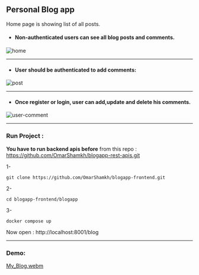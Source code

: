 ## Personal Blog app

Home page is showing list of all posts.
 * #### Non-authenticated users can see all blog posts and comments.

  ![home](https://user-images.githubusercontent.com/44472968/209350249-5671bfa1-8a9c-447b-a169-5dbc515cefe4.png)
  
  ********************************
  
  * #### User should be authenticated to add comments:

  ![post](https://user-images.githubusercontent.com/44472968/209350595-b7f5877c-e25f-4ff7-aca0-9c07d0b9c90c.png)

*************************************
* #### Once register or login, user can add,update and delete his comments.

![user-comment](https://user-images.githubusercontent.com/44472968/209350839-281ff54b-4cc3-49ae-8bc8-d2e47eb22d13.png)

****************************************

### Run Project :
**You have to run backend apis before** from this repo :
 https://github.com/OmarShamkh/blogapp-rest-apis.git 

1- 
```
git clone https://github.com/OmarShamkh/blogapp-frontend.git
```

2- 
 ```
 cd blogapp-frontend/blogapp
 ```
 3-
  ```
 docker compose up
 ```

Now open : http://localhost:8001/blog
************************************************************
### Demo:

[My_Blog.webm](https://user-images.githubusercontent.com/44472968/209352803-47a12613-409b-4472-8ee5-00aa43e7714b.webm)

